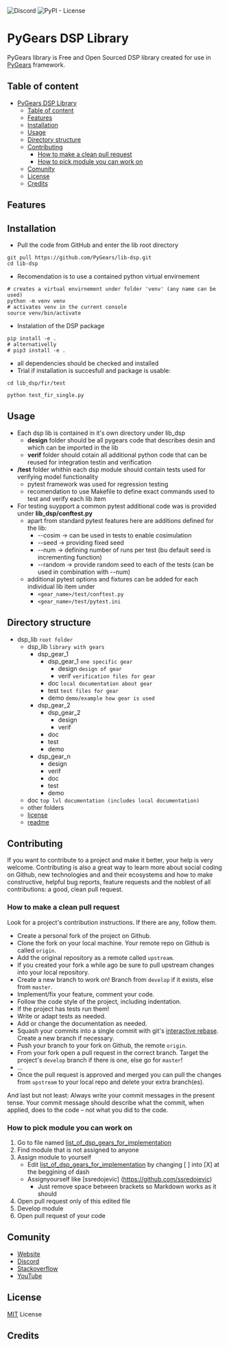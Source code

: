 ![Discord](https://img.shields.io/discord/938048651144626217?style=plastic) 
![PyPI - License](https://img.shields.io/pypi/l/pygears?style=plastic)

# PyGears DSP Library
PyGears library is Free and Open Sourced DSP library created for use in [PyGears](pygears.org) framework.

## Table of content
- [PyGears DSP Library](#pygears-dsp-library)
  - [Table of content](#table-of-content)
  - [Features](#features)
  - [Installation](#installation)
  - [Usage](#usage)
  - [Directory structure](#directory-structure)
  - [Contributing](#contributing)
    - [How to make a clean pull request](#how-to-make-a-clean-pull-request)
    - [How to pick module you can work on](#how-to-pick-module-you-can-work-on)
  - [Comunity](#comunity)
  - [License](#license)
  - [Credits](#credits)

## Features


## Installation
- Pull the code from GitHub and enter the lib root directory 

```
git pull https://github.com/PyGears/lib-dsp.git
cd lib-dsp
```
- Recomendation is to use a contained python virtual envirnement 
```
# creates a virtual envirnement under folder 'venv' (any name can be used)
python -m venv venv 
# activates venv in the current console
source venv/bin/activate
```
- Instalation of the DSP package
```
pip install -e .
# alternativelly 
# pip3 install -e .

```
- all dependencies should be checked and installed
-  Trial if installation is succesfull and package is usable:

```
cd lib_dsp/fir/test

python test_fir_single.py
```

## Usage
 
- Each dsp lib is contained in it's own directory under lib_dsp
  -  __design__ folder should be all pygears code that describes desin and which can be imported in the lib 
  - __verif__ folder should cotain all additional python code that can be reused for integration testin and verification 
-  __/test__ folder whithin each dsp module should contain tests used for verifying model functionality
    -  pytest framework was used for regression testing  
    - recomendation to use Makefile to define exact commands used to test and verify each lib item
- For testing suypport a common pytest additional code was is provided under __lib_dsp/conftest.py__
  - apart from standard pytest features here are additions defined for the lib:
    - --cosim -> can be used in tests to enable cosimulation
    - --seed -> providing fixed seed 
    - --num -> defining number of runs per test (bu default seed is incrementing function)
    - --random -> provide random seed to each of the tests (can be used in combination with --num)
  - additional pytest options and fixtures can be added for each individual lib item under 
    - ``<gear_name>/test/conftest.py``
    - ``<gear_name>/test/pytest.ini``
## Directory structure
- dsp_lib `root folder`
  - dsp_lib `library with gears`
    - dsp_gear_1
      - dsp_gear_1 `one specific gear`
        - design `design of gear`
        - verif `verification files for gear`
      - doc `local documentation about gear`
      - test `test files for gear`
      - demo `demo/example how gear is used`
    - dsp_gear_2
      - dsp_gear_2
        - design
        - verif
      - doc
      - test
      - demo
    - dsp_gear_n
      - design
      - verif
      - doc
      - test
      - demo
  - doc `top lvl documentation (includes local documentation)`
  - other folders
  - [license](https://github.com/PyGears/lib-dsp/blob/main/LICENSE)
  - [readme](https://github.com/PyGears/lib-dsp/blob/main/README.md)
  

## Contributing
If you want to contribute to a project and make it better, your help is very welcome. Contributing is also a great way to learn more about social coding on Github, new technologies and and their ecosystems and how to make constructive, helpful bug reports, feature requests and the noblest of all contributions: a good, clean pull request.

### How to make a clean pull request
Look for a project's contribution instructions. If there are any, follow them.

- Create a personal fork of the project on Github.
- Clone the fork on your local machine. Your remote repo on Github is called `origin`.
- Add the original repository as a remote called `upstream`.
- If you created your fork a while ago be sure to pull upstream changes into your local repository.
- Create a new branch to work on! Branch from `develop` if it exists, else from `master`.
- Implement/fix your feature, comment your code.
- Follow the code style of the project, including indentation.
- If the project has tests run them!
- Write or adapt tests as needed.
- Add or change the documentation as needed.
- Squash your commits into a single commit with git's [interactive rebase](https://help.github.com/articles/interactive-rebase). Create a new branch if necessary.
- Push your branch to your fork on Github, the remote `origin`.
- From your fork open a pull request in the correct branch. Target the project's `develop` branch if there is one, else go for `master`!
- ...
- Once the pull request is approved and merged you can pull the changes from `upstream` to your local repo and delete your extra branch(es).

And last but not least: Always write your commit messages in the present tense. Your commit message should describe what the commit, when applied, does to the code – not what you did to the code.

### How to pick module you can work on
1. Go to file named [list_of_dsp_gears_for_implementation](list_of_dsp_gears_for_implementation.md)
2. Find module that is not assigned to anyone
3. Assign module to yourself
   - Edit [list_of_dsp_gears_for_implementation](list_of_dsp_gears_for_implementation.md) by changing [ ] into [X] at the beggining of dash
   - Assignyourself like [ssredojevic] (https://github.com/ssredojevic)
      - Just remove space between brackets so Markdown works as it should
4. Open pull request only of this edited file
5. Develop module
6. Open pull request of your code

## Comunity
- [Website](https://pygears.org/)
- [Discord](https://discord.com/invite/N499SsBMVD)
- [Stackoverflow](https://stackoverflow.com/questions/tagged/pygears)
- [YouTube](https://www.youtube.com/channel/UCJs_yMeLLw9jRf6vYFVRp9g)

## License
[MIT](https://github.com/PyGears/lib-dsp/blob/main/LICENSE) License

## Credits
